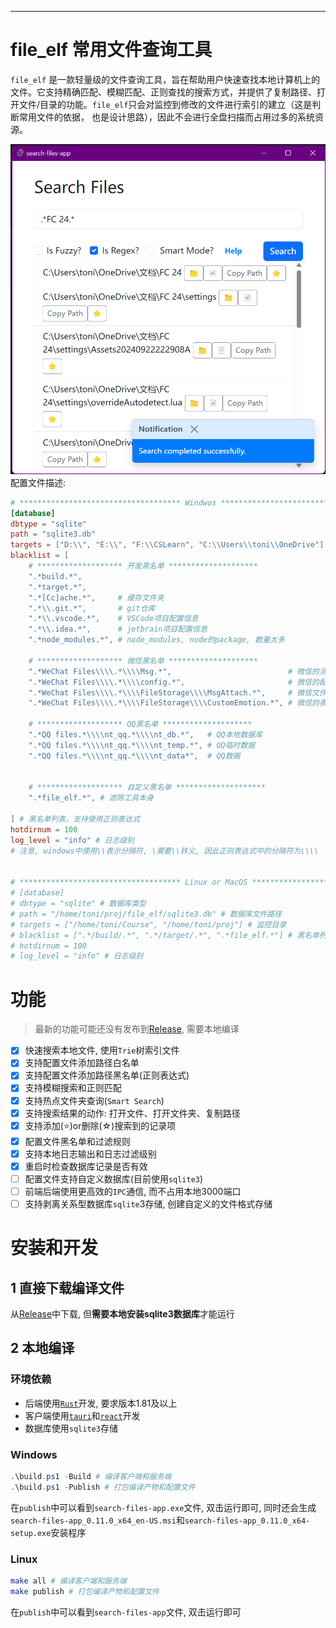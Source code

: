 
---

# file_elf 常用文件查询工具

`file_elf` 是一款轻量级的文件查询工具，旨在帮助用户快速查找本地计算机上的文件。它支持精确匹配、模糊匹配、正则查找的搜索方式，并提供了复制路径、打开文件/目录的功能。`file_elf`只会对监控到修改的文件进行索引的建立（这是判断常用文件的依据， 也是设计思路），因此不会进行全盘扫描而占用过多的系统资源。

![example](doc/example.png)
配置文件描述:
```toml
# ************************************ Windwos ************************************
[database]
dbtype = "sqlite"
path = "sqlite3.db"
targets = ["D:\\", "E:\\", "F:\\CSLearn", "C:\\Users\\toni\\OneDrive"]
blacklist = [
    # ******************* 开发黑名单 ********************
    ".*build.*",
    ".*target.*",
    ".*[Cc]ache.*",     # 缓存文件夹
    ".*\\.git.*",       # git仓库
    ".*\\.vscode.*",    # VSCode项目配置信息
    ".*\\.idea.*",      # jetbrain项目配置信息
    ".*node_modules.*", # node_modules, node的package, 数量太多

    # ******************* 微信黑名单 ********************
    ".*WeChat Files\\\\.*\\\\Msg.*",                          # 微信的消息记录
    ".*WeChat Files\\\\.*\\\\config.*",                       # 微信的配置信息
    ".*WeChat Files\\\\.*\\\\FileStorage\\\\MsgAttach.*",     # 微信文件附属消息
    ".*WeChat Files\\\\.*\\\\FileStorage\\\\CustomEmotion.*", # 微信的表情

    # ******************* QQ黑名单 ********************
    ".*QQ files.*\\\\nt_qq.*\\\\nt_db.*",   # QQ本地数据库
    ".*QQ files.*\\\\nt_qq.*\\\\nt_temp.*", # QQ临时数据
    ".*QQ files.*\\\\nt_qq.*\\\\nt_data*",  # QQ数据


    # ******************* 自定义黑名单 ********************
    ".*file_elf.*", # 滤除工具本身

] # 黑名单列表，支持使用正则表达式
hotdirnum = 100
log_level = "info" # 日志级别
# 注意, windows中使用\\表示分隔符, \需要\\转义, 因此正则表达式中的分隔符为\\\\


# ************************************ Linux or MacOS ************************************
# [database]
# dbtype = "sqlite" # 数据库类型
# path = "/home/toni/proj/file_elf/sqlite3.db" # 数据库文件路径
# targets = ["/home/toni/Course", "/home/toni/proj"] # 监控目录
# blacklist = [".*/build/.*", ".*/target/.*", ".*file_elf.*"] # 黑名单列表，支持使用正则表达式
# hotdirnum = 100
# log_level = "info" # 日志级别
```
# 功能

> 最新的功能可能还没有发布到[Release](https://github.com/ToniXWD/file_elf/releases), 需要本地编译

- [x] 快速搜索本地文件, 使用`Trie`树索引文件
- [x] 支持配置文件添加路径白名单
- [x] 支持配置文件添加路径黑名单(正则表达式)
- [x] 支持模糊搜索和正则匹配
- [x] 支持热点文件夹查询(`Smart Search`)
- [x] 支持搜索结果的动作: 打开文件、打开文件夹、复制路径
- [x] 支持添加(⭐)or删除(☆)搜索到的记录项
- [x] 配置文件黑名单和过滤规则
- [x] 支持本地日志输出和日志过滤级别
- [x] 重启时检查数据库记录是否有效
- [ ] 配置文件支持自定义数据库(目前使用`sqlite3`)
- [ ] 前端后端使用更高效的`IPC`通信, 而不占用本地3000端口
- [ ] 支持剥离关系型数据库`sqlite`3存储, 创建自定义的文件格式存储

# 安装和开发

## 1 直接下载编译文件
从[Release](https://github.com/ToniXWD/file_elf/releases)中下载, 但**需要本地安装sqlite3数据库**才能运行

## 2 本地编译 

### 环境依赖
- 后端使用[`Rust`](https://www.rust-lang.org/learn/get-started)开发, 要求版本1.81及以上
- 客户端使用[`tauri`](https://tauri.app/)和[`react`](https://react.dev/)开发
- 数据库使用`sqlite3`存储

### Windows
```powershell
.\build.ps1 -Build # 编译客户端和服务端
.\build.ps1 -Publish # 打包编译产物和配置文件
```
在`publish`中可以看到`search-files-app.exe`文件, 双击运行即可, 同时还会生成`search-files-app_0.11.0_x64_en-US.msi`和`search-files-app_0.11.0_x64-setup.exe`安装程序

### Linux
```bash
make all # 编译客户端和服务端
make publish # 打包编译产物和配置文件
```
在`publish`中可以看到`search-files-app`文件, 双击运行即可
